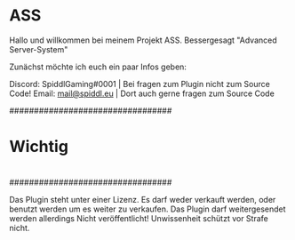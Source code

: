 # ASS #
Hallo und willkommen bei meinem Projekt ASS.
Bessergesagt "Advanced Server-System"

Zunächst möchte ich euch ein paar Infos geben:

Discord: SpiddlGaming#0001 | Bei fragen zum Plugin nicht zum Source Code!
Email: mail@spiddl.eu | Dort auch gerne fragen zum Source Code

#################################
#                               #
#          Wichtig              #
#                               #
#################################

Das Plugin steht unter einer Lizenz.
Es darf weder verkauft werden, oder benutzt werden um es weiter zu verkaufen.
Das Plugin darf weitergesendet werden allerdings
Nicht veröffentlicht! Unwissenheit schützt vor Strafe nicht.
